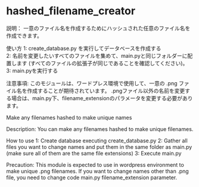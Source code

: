 # hashed_filename_creator

説明：
一意のファイル名を作成するためにハッシュされた任意のファイル名を作成できます。

使い方
1: create_database.py を実行してデータベースを作成する  
2: 名前を変更したいすべてのファイルを集めて、main.pyと同じフォルダーに配置します (すべてのファイルの拡張子が同じであることを確認してください)。
3: main.pyを実行する

注意事項:
このモジュールは、ワードプレス環境で使用して、一意の .png ファイル名を作成することが期待されています。
.pngファイル以外の名前を変更する場合は、main.py下、filename_extensionのパラメータを変更する必要があります。

Make any filenames hashed to make unique names

Description:
You can make any filenames hashed to make unique filenames.

How to use
1: Create database executing create_database.py
2: Gather all files you want to change names and put them in the same folder as main.py (make sure all of them are the same file extensions)
3: Execute main.py

Precaution:
This module is expected to use in wordpress environment to make unique .png filenames.
If you want to change names other than .png file, you need to change code main.py filename_extension parameter.
